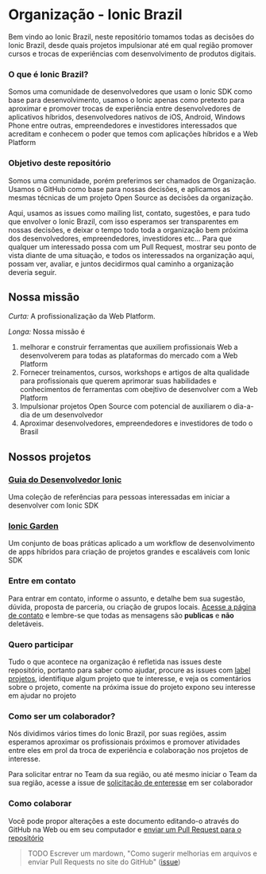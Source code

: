 # Organização - Ionic Brazil

Bem vindo ao Ionic Brazil, neste repositório tomamos todas as decisões do Ionic Brazil,
desde quais projetos impulsionar até em qual região promover cursos e trocas de experiências
com desenvolvimento de produtos digitais.

### O que é Ionic Brazil?

Somos uma comunidade de desenvolvedores que usam o Ionic SDK como base para desenvolvimento, usamos o Ionic
apenas como pretexto para aproximar e promover trocas de experiência entre desenvolvedores de aplicativos híbridos,
desenvolvedores nativos de iOS, Android, Windows Phone entre outras, empreendedores e investidores interessados que 
acreditam e conhecem o poder que temos com aplicações híbridos e a Web Platform

### Objetivo deste repositório

Somos uma comunidade, porém preferimos ser chamados de Organização. Usamos o GitHub como base para nossas decisões,
e aplicamos as mesmas técnicas de um projeto Open Source as decisões da organização.

Aqui, usamos as issues como mailing list, contato, sugestões, e para tudo que envolver o Ionic Brazil, com isso esperamos 
ser transparentes em nossas decisões, e deixar o tempo todo toda a organização bem próxima dos desenvolvedores, 
empreendedores, investidores etc... Para que qualquer um interessado possa com um Pull Request, mostrar seu ponto 
de vista diante de uma situação, e todos os interessados na organização aqui, possam ver, avaliar, e juntos 
decidirmos qual caminho a organização deveria seguir.

## Nossa missão

*Curta:* A profissionalização da Web Platform.

*Longa:* Nossa missão é

1. melhorar e construir ferramentas que auxiliem profissionais Web a desenvolverem para todas 
as plataformas do mercado com a Web Platform
1. Fornecer treinamentos, cursos, workshops e artigos de alta qualidade
para profissionais que querem aprimorar suas habilidades e conhecimentos de ferramentas com obejtivo de desenvolver 
com a Web Platform
1. Impulsionar projetos Open Source com potencial de auxiliarem o dia-a-dia de um desenvolvedor
1. Aproximar desenvolvedores, empreendedores e investidores de todo o Brasil

## Nossos projetos

### [Guia do Desenvolvedor Ionic](https://github.com/IonicBrazil/guia-do-desenvolvedor)

Uma coleção de referências para pessoas interessadas em iniciar a desenvolver com Ionic SDK

### [Ionic Garden](https://github.com/IonicBrazil/ionic-garden)

Um conjunto de boas práticas aplicado a um workflow de desenvolvimento de apps híbridos para criação de
projetos grandes e escaláveis com Ionic SDK

### Entre em contato

Para entrar em contato, informe o assunto, e detalhe bem sua sugestão, dúvida, proposta de parceria,
ou criação de grupos locais. [Acesse a página de contato](https://github.com/IonicBrazil/organizacao/issues/new)
e lembre-se que todas as mensagens são **publicas** e **não** deletáveis.

### Quero participar

Tudo o que acontece na organização é refletida nas issues deste repositório, portanto para saber como ajudar, procure as issues com [label projetos](https://github.com/IonicBrazil/organizacao/labels/org%3Aprojetos), identifique algum projeto que te interesse, e veja os comentários sobre o projeto, comente na próxima issue do projeto expono seu interesse em ajudar no projeto

### Como ser um colaborador?

Nós dividimos vários times do Ionic Brazil, por suas regiões, assim esperamos aproximar os profissionais próximos 
e promover atividades entre eles em prol da troca de experiência e colaboração nos projetos de interesse.

Para solicitar entrar no Team da sua região, ou até mesmo iniciar o Team da sua região, acesse a issue de [solicitação de enteresse](https://github.com/IonicBrazil/organizacao/issues/1#issue-91920650) em ser colaborador

### Como colaborar

Você pode propor alterações a este documento editando-o através do GitHub na Web ou em seu computador e [enviar um Pull Request para o repositório](https://help.github.com/articles/using-pull-requests/)
> TODO Escrever um mardown, "Como sugerir melhorias em arquivos e enviar Pull Requests no site do GitHub" ([issue](https://github.com/IonicBrazil/ionicbrazil.com/issues/8))
